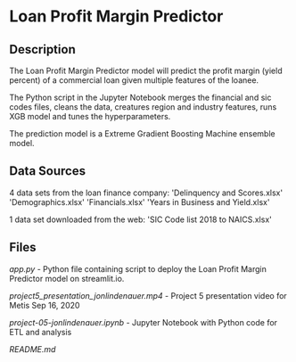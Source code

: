 # Loan Profit Margin Predictor  

## Description  
The Loan Profit Margin Predictor model will predict the profit margin (yield percent) of a commercial loan given multiple features of the loanee.

The Python script in the Jupyter Notebook merges the financial and sic codes files, cleans the data, creatures region and industry features, runs XGB model and tunes the hyperparameters.

The prediction model is a Extreme Gradient Boosting Machine ensemble model.  

## Data Sources
4 data sets from the loan finance company:
'Delinquency and Scores.xlsx'
'Demographics.xlsx'
'Financials.xlsx'
'Years in Business and Yield.xlsx'

1 data set downloaded from the web:
'SIC Code list 2018 to NAICS.xlsx'

## Files  
_app.py_ - Python file containing script to deploy the Loan Profit Margin Predictor model on streamlit.io.   

_project5_presentation_jonlindenauer.mp4_ - Project 5 presentation video for Metis Sep 16, 2020   

_project-05-jonlindenauer.ipynb_ - Jupyter Notebook with Python code for ETL and analysis  

_README.md_  
